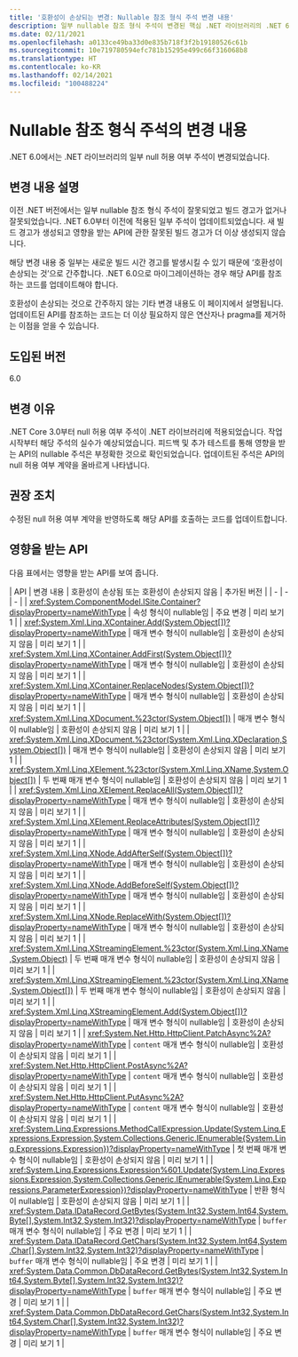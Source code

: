 ```yaml
---
title: '호환성이 손상되는 변경: Nullable 참조 형식 주석 변경 내용'
description: 일부 nullable 참조 형식 주석이 변경된 핵심 .NET 라이브러리의 .NET 6.0 호환성이 손상되는 변경에 관해 알아봅니다.
ms.date: 02/11/2021
ms.openlocfilehash: a0133ce49ba33d0e835b718f3f2b19180526c61b
ms.sourcegitcommit: 10e719780594efc781b15295e499c66f316068b8
ms.translationtype: HT
ms.contentlocale: ko-KR
ms.lasthandoff: 02/14/2021
ms.locfileid: "100488224"
---
```

# <a name="changes-to-nullable-reference-type-annotations"></a>Nullable 참조 형식 주석의 변경 내용

.NET 6.0에서는 .NET 라이브러리의 일부 null 허용 여부 주석이 변경되었습니다.

## <a name="change-description"></a>변경 내용 설명

이전 .NET 버전에서는 일부 nullable 참조 형식 주석이 잘못되었고 빌드 경고가 없거나 잘못되었습니다. .NET 6.0부터 이전에 적용된 일부 주석이 업데이트되었습니다. 새 빌드 경고가 생성되고 영향을 받는 API에 관한 잘못된 빌드 경고가 더 이상 생성되지 않습니다.

해당 변경 내용 중 일부는 새로운 빌드 시간 경고를 발생시킬 수 있기 때문에 ‘호환성이 손상되는 것’으로 간주합니다. .NET 6.0으로 마이그레이션하는 경우 해당 API를 참조하는 코드를 업데이트해야 합니다.

호환성이 손상되는 것으로 간주하지 않는 기타 변경 내용도 이 페이지에서 설명됩니다. 업데이트된 API를 참조하는 코드는 더 이상 필요하지 않은 연산자나 pragma를 제거하는 이점을 얻을 수 있습니다.

## <a name="version-introduced"></a>도입된 버전

6.0

## <a name="reason-for-change"></a>변경 이유

.NET Core 3.0부터 null 허용 여부 주석이 .NET 라이브러리에 적용되었습니다. 작업 시작부터 해당 주석의 실수가 예상되었습니다. 피드백 및 추가 테스트를 통해 영향을 받는 API의 nullable 주석은 부정확한 것으로 확인되었습니다. 업데이트된 주석은 API의 null 허용 여부 계약을 올바르게 나타냅니다.

## <a name="recommended-action"></a>권장 조치

수정된 null 허용 여부 계약을 반영하도록 해당 API를 호출하는 코드를 업데이트합니다.

## <a name="affected-apis"></a>영향을 받는 API

다음 표에서는 영향을 받는 API를 보여 줍니다.

| API | 변경 내용 | 호환성이 손상됨 또는 호환성이 손상되지 않음 | 추가된 버전 |
| - | - | - |
| <xref:System.ComponentModel.ISite.Container?displayProperty=nameWithType> | 속성 형식이 nullable임 | 주요 변경 | 미리 보기 1 |
| <xref:System.Xml.Linq.XContainer.Add(System.Object[])?displayProperty=nameWithType> | 매개 변수 형식이 nullable임 | 호환성이 손상되지 않음 | 미리 보기 1 |
| <xref:System.Xml.Linq.XContainer.AddFirst(System.Object[])?displayProperty=nameWithType> | 매개 변수 형식이 nullable임 | 호환성이 손상되지 않음 | 미리 보기 1 |
| <xref:System.Xml.Linq.XContainer.ReplaceNodes(System.Object[])?displayProperty=nameWithType> | 매개 변수 형식이 nullable임 | 호환성이 손상되지 않음 | 미리 보기 1 |
| <xref:System.Xml.Linq.XDocument.%23ctor(System.Object[])> | 매개 변수 형식이 nullable임 | 호환성이 손상되지 않음 | 미리 보기 1 |
| <xref:System.Xml.Linq.XDocument.%23ctor(System.Xml.Linq.XDeclaration,System.Object[])> | 매개 변수 형식이 nullable임 | 호환성이 손상되지 않음 | 미리 보기 1 |
| <xref:System.Xml.Linq.XElement.%23ctor(System.Xml.Linq.XName,System.Object[])> | 두 번째 매개 변수 형식이 nullable임 | 호환성이 손상되지 않음 | 미리 보기 1 |
| <xref:System.Xml.Linq.XElement.ReplaceAll(System.Object[])?displayProperty=nameWithType> | 매개 변수 형식이 nullable임 | 호환성이 손상되지 않음 | 미리 보기 1 |
| <xref:System.Xml.Linq.XElement.ReplaceAttributes(System.Object[])?displayProperty=nameWithType> | 매개 변수 형식이 nullable임 | 호환성이 손상되지 않음 | 미리 보기 1 |
| <xref:System.Xml.Linq.XNode.AddAfterSelf(System.Object[])?displayProperty=nameWithType> | 매개 변수 형식이 nullable임 | 호환성이 손상되지 않음 | 미리 보기 1 |
| <xref:System.Xml.Linq.XNode.AddBeforeSelf(System.Object[])?displayProperty=nameWithType> | 매개 변수 형식이 nullable임 | 호환성이 손상되지 않음 | 미리 보기 1 |
| <xref:System.Xml.Linq.XNode.ReplaceWith(System.Object[])?displayProperty=nameWithType> | 매개 변수 형식이 nullable임 | 호환성이 손상되지 않음 | 미리 보기 1 |
| <xref:System.Xml.Linq.XStreamingElement.%23ctor(System.Xml.Linq.XName,System.Object)> | 두 번째 매개 변수 형식이 nullable임 | 호환성이 손상되지 않음 | 미리 보기 1 |
| <xref:System.Xml.Linq.XStreamingElement.%23ctor(System.Xml.Linq.XName,System.Object[])> | 두 번째 매개 변수 형식이 nullable임 | 호환성이 손상되지 않음 | 미리 보기 1 |
| <xref:System.Xml.Linq.XStreamingElement.Add(System.Object[])?displayProperty=nameWithType> | 매개 변수 형식이 nullable임 | 호환성이 손상되지 않음 | 미리 보기 1 |
| <xref:System.Net.Http.HttpClient.PatchAsync%2A?displayProperty=nameWithType> | `content` 매개 변수 형식이 nullable임 | 호환성이 손상되지 않음 | 미리 보기 1 |
| <xref:System.Net.Http.HttpClient.PostAsync%2A?displayProperty=nameWithType> | `content` 매개 변수 형식이 nullable임  | 호환성이 손상되지 않음 | 미리 보기 1 |
| <xref:System.Net.Http.HttpClient.PutAsync%2A?displayProperty=nameWithType> | `content` 매개 변수 형식이 nullable임  | 호환성이 손상되지 않음 | 미리 보기 1 |
| <xref:System.Linq.Expressions.MethodCallExpression.Update(System.Linq.Expressions.Expression,System.Collections.Generic.IEnumerable{System.Linq.Expressions.Expression})?displayProperty=nameWithType> | 첫 번째 매개 변수 형식이 nullable임 | 호환성이 손상되지 않음 | 미리 보기 1 |
| <xref:System.Linq.Expressions.Expression%601.Update(System.Linq.Expressions.Expression,System.Collections.Generic.IEnumerable{System.Linq.Expressions.ParameterExpression})?displayProperty=nameWithType> | 반환 형식이 nullable임 | 호환성이 손상되지 않음 | 미리 보기 1 |
| <xref:System.Data.IDataRecord.GetBytes(System.Int32,System.Int64,System.Byte[],System.Int32,System.Int32)?displayProperty=nameWithType> | `buffer` 매개 변수 형식이 nullable임 | 주요 변경 | 미리 보기 1 |
| <xref:System.Data.IDataRecord.GetChars(System.Int32,System.Int64,System.Char[],System.Int32,System.Int32)?displayProperty=nameWithType> | `buffer` 매개 변수 형식이 nullable임 | 주요 변경 | 미리 보기 1 |
| <xref:System.Data.Common.DbDataRecord.GetBytes(System.Int32,System.Int64,System.Byte[],System.Int32,System.Int32)?displayProperty=nameWithType> | `buffer` 매개 변수 형식이 nullable임 | 주요 변경 | 미리 보기 1 |
| <xref:System.Data.Common.DbDataRecord.GetChars(System.Int32,System.Int64,System.Char[],System.Int32,System.Int32)?displayProperty=nameWithType> | `buffer` 매개 변수 형식이 nullable임 | 주요 변경 | 미리 보기 1 |

<!--

### Category

Core .NET libraries

### Affected APIs

- `P:System.ComponentModel.ISite.Container`
- `M:System.Xml.Linq.XContainer.Add(System.Object[])`
- `M:System.Xml.Linq.XContainer.AddFirst(System.Object[])`
- `M:System.Xml.Linq.XContainer.ReplaceNodes(System.Object[])`
- `M:System.Xml.Linq.XDocument.#ctor(System.Object[])`
- `M:System.Xml.Linq.XDocument.#ctor(System.Xml.Linq.XDeclaration,System.Object[])`
- `M:System.Xml.Linq.XElement.#ctor(System.Xml.Linq.XName,System.Object[])`
- `M:System.Xml.Linq.XElement.ReplaceAll(System.Object[])`
- `M:System.Xml.Linq.XElement.ReplaceAttributes(System.Object[])`
- `M:System.Xml.Linq.XNode.AddAfterSelf(System.Object[])`
- `M:System.Xml.Linq.XNode.AddBeforeSelf(System.Object[])`
- `M:System.Xml.Linq.XNode.ReplaceWith(System.Object[])`
- `M:System.Xml.Linq.XStreamingElement.#ctor(System.Xml.Linq.XName,System.Object)`
- `M:System.Xml.Linq.XStreamingElement.#ctor(System.Xml.Linq.XName,System.Object[])`
- `M:System.Xml.Linq.XStreamingElement.Add(System.Object[])`
- `O:System.Net.Http.HttpClient.PatchAsync`
- `O:System.Net.Http.HttpClient.PostAsync`
- `O:System.Net.Http.HttpClient.PutAsync`
- `M:System.Linq.Expressions.MethodCallExpression.Update(System.Linq.Expressions.Expression,System.Collections.Generic.IEnumerable{System.Linq.Expressions.Expression})`
- `M:System.Linq.Expressions.Expression%601.Update(System.Linq.Expressions.Expression,System.Collections.Generic.IEnumerable{System.Linq.Expressions.ParameterExpression})`
- `M:System.Data.IDataRecord.GetBytes(System.Int32,System.Int64,System.Byte[],System.Int32,System.Int32)`
- `M:System.Data.IDataRecord.GetChars(System.Int32,System.Int64,System.Char[],System.Int32,System.Int32)`
- `M:System.Data.Common.DbDataRecord.GetBytes(System.Int32,System.Int64,System.Byte[],System.Int32,System.Int32)`
- `M:System.Data.Common.DbDataRecord.GetChars(System.Int32,System.Int64,System.Char[],System.Int32,System.Int32)`

-->

